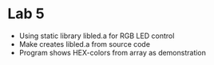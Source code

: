 # Lab 5

- Using static library libled.a for RGB LED control
- Make creates libled.a from source code
- Program shows HEX-colors from array as demonstration